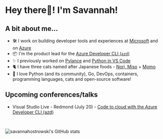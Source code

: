 # **Hey there👋! I'm Savannah!** 

## **A bit about me...**
- 🛠 I work on building developer tools and experiences at [Microsoft](https://github.com/microsoft) and on [Azure](https://github.com/azure/)
- 📦 I'm the product lead for the [Azure Developer CLI (`azd`)](https://github.com/azure/azure-dev)
- ✨ I previously worked on [Pylance](https://github.com/microsoft/pylance-release) and [Python in VS Code](https://github.com/microsoft/vscode-python)
- 🐈 I have three cats named after Japanese foods - [Nori, Miso](https://twitter.com/savostrowski/status/1559183067792650243) + [Momo](https://twitter.com/savostrowski/status/1572073421164650496)
- 💖 I love Python (and its community), Go, DevOps, containers, programming languages, cats and open-source software!

## **Upcoming conferences/talks**
- Visual Studio Live - Redmond (July 20) - [Code to cloud with the Azure Developer CLI (azd)](http://www2.vslive.com/Events/MicrosoftHQ-2023/Sessions/Thursday/VH13-Fast-Focus-Why-you-need-the-Azure-Dev-CLI.aspx) 
<br>
 
![`savannahostrowski`'s GitHub stats](https://github-readme-stats.vercel.app/api?username=savannahostrowski&show_icons=true&theme=radical)
